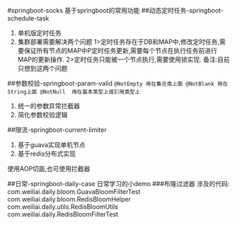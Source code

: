 #springboot-socks
基于springboot的常用功能
##动态定时任务-springboot-schedule-task
1. 单机版定时任务
2. 集群部署需要解决两个问题 
    1>定时任务存在于DB和MAP中,修改定时任务,需要保证所有节点的MAP中P定时任务更新,需要每个节点在执行任务前进行MAP的更新操作.
    2>定时任务只能被一个节点执行,需要使用锁实现.
备注:目前只想到这两个问题

##参数校验-springboot-param-valid
`
@NotEmpty 用在集合类上面
@NotBlank 用在String上面
@NotNull  用在基本类型上或引用类型上
`
1. 统一的参数异常拦截器
2. 简化参数校验逻辑

##限流-springboot-current-limiter
1. 基于guava实现单机节点
2. 基于redis分布式实现

使用AOP切面,也可使用拦截器

##日常-springboot-daily-case
日常学习的小demo
###布隆过滤器
涉及的代码:
com.weiliai.daily.bloom.GuavaBloomFilterTest
com.weiliai.daily.bloom.RedisBloomHelper
com.weiliai.daily.utils.RedisBloomUtils
com.weiliai.daily.RedisBloomFilterTest
